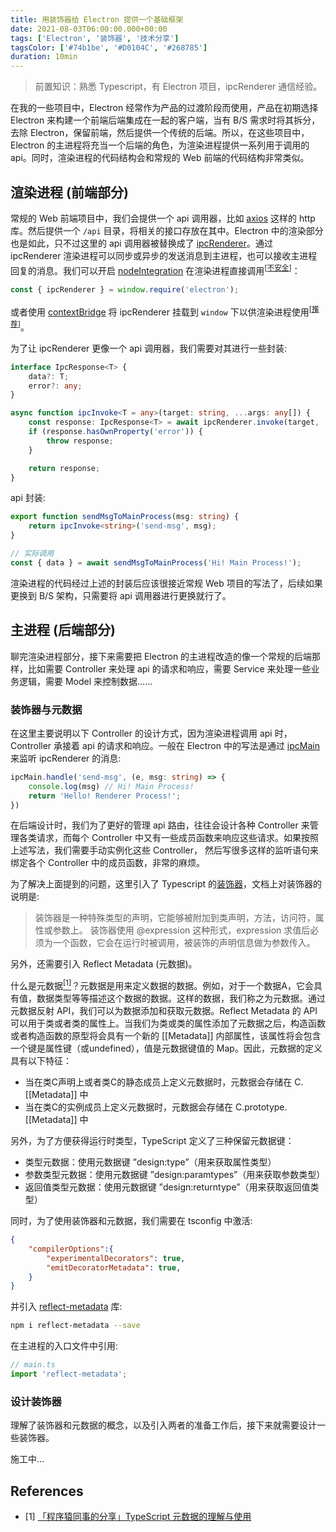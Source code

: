 ```yaml
---
title: 用装饰器给 Electron 提供一个基础框架
date: 2021-08-03T06:00:00.000+00:00
tags: ['Electron', '装饰器', '技术分享']
tagsColor: ['#74b1be', '#D0104C', '#268785']
duration: 10min
---
```


<blockquote>
前置知识：熟悉 Typescript，有 Electron 项目，ipcRenderer 通信经验。
</blockquote>

在我的一些项目中，Electron 经常作为产品的过渡阶段而使用，产品在初期选择 Electron 来构建一个前端后端集成在一起的客户端，当有 B/S 需求时将其拆分，去除 Electron，保留前端，然后提供一个传统的后端。所以，在这些项目中，Electron 的主进程将充当一个后端的角色，为渲染进程提供一系列用于调用的 api。同时，渲染进程的代码结构会和常规的 Web 前端的代码结构非常类似。

## 渲染进程 (前端部分)

常规的 Web 前端项目中，我们会提供一个 api 调用器，比如 [axios](https://axios-http.com/) 这样的 http 库。然后提供一个 `/api` 目录，将相关的接口存放在其中。Electron 中的渲染部分也是如此，只不过这里的 api 调用器被替换成了 [ipcRenderer](https://www.electronjs.org/docs/api/ipc-renderer)。通过 ipcRenderer 渲染进程可以同步或异步的发送消息到主进程，也可以接收主进程回复的消息。我们可以开启 [nodeIntegration](https://www.electronjs.org/docs/latest/api/browser-window#new-browserwindowoptions) 在渲染进程直接调用<sup>[[不安全](https://www.electronjs.org/docs/latest/tutorial/security/#2-do-not-enable-nodejs-integration-for-remote-content)]</sup>：
```ts
const { ipcRenderer } = window.require('electron');
```
或者使用 [contextBridge](https://www.electronjs.org/docs/latest/tutorial/context-isolation) 将 ipcRenderer 挂载到 `window` 下以供渲染进程使用<sup>[[推荐](https://www.electronjs.org/docs/latest/tutorial/context-isolation)]</sup>。

为了让 ipcRenderer 更像一个 api 调用器，我们需要对其进行一些封装:
```ts
interface IpcResponse<T> {
    data?: T;
    error?: any;
}

async function ipcInvoke<T = any>(target: string, ...args: any[]) {
    const response: IpcResponse<T> = await ipcRenderer.invoke(target, ...args);
    if (response.hasOwnProperty('error')) {
        throw response;
    }

    return response;
}
```
api 封装:
```ts
export function sendMsgToMainProcess(msg: string) {
    return ipcInvoke<string>('send-msg', msg);
}

// 实际调用
const { data } = await sendMsgToMainProcess('Hi! Main Process!');
```

渲染进程的代码经过上述的封装后应该很接近常规 Web 项目的写法了，后续如果更换到 B/S 架构，只需要将 api 调用器进行更换就行了。

## 主进程 (后端部分)

聊完渲染进程部分，接下来需要把 Electron 的主进程改造的像一个常规的后端那样，比如需要 Controller 来处理 api 的请求和响应，需要 Service 来处理一些业务逻辑，需要 Model 来控制数据......

### 装饰器与元数据

在这里主要说明以下 Controller 的设计方式，因为渲染进程调用 api 时，Controller 承接着 api 的请求和响应。一般在 Electron 中的写法是通过 [ipcMain](https://www.electronjs.org/docs/api/ipc-main) 来监听 ipcRenderer 的消息:
```ts
ipcMain.handle('send-msg', (e, msg: string) => {
    console.log(msg) // Hi! Main Process!
    return 'Hello! Renderer Process!';
})
```

在后端设计时，我们为了更好的管理 api 路由，往往会设计各种 Controller 来管理各类请求，而每个 Controller 中又有一些成员函数来响应这些请求。如果按照上述写法，我们需要手动实例化这些 Controller， 然后写很多这样的监听语句来绑定各个 Controller 中的成员函数，非常的麻烦。

为了解决上面提到的问题，这里引入了 Typescript 的[装饰器](https://www.typescriptlang.org/docs/handbook/decorators.html)，文档上对装饰器的说明是:
<blockquote>
装饰器是一种特殊类型的声明，它能够被附加到类声明，方法，访问符，属性或参数上。 装饰器使用 @expression 这种形式，expression 求值后必须为一个函数，它会在运行时被调用，被装饰的声明信息做为参数传入。
</blockquote>

另外，还需要引入 Reflect Metadata (元数据)。

什么是元数据[<sup>[1]</sup>](#refer-1)？元数据是用来定义数据的数据。例如，对于一个数据A，它会具有值，数据类型等等描述这个数据的数据。这样的数据，我们称之为元数据。通过元数据反射 API，我们可以为数据添加和获取元数据。Reflect Metadata 的 API 可以用于类或者类的属性上。当我们为类或类的属性添加了元数据之后，构造函数或者构造函数的原型将会具有一个新的 [[Metadata]] 内部属性，该属性将会包含一个键是属性键（或undefined），值是元数据键值的 Map。因此，元数据的定义具有以下特征：
- 当在类C声明上或者类C的静态成员上定义元数据时，元数据会存储在 C.[[Metadata]] 中
- 当在类C的实例成员上定义元数据时，元数据会存储在 C.prototype.[[Metadata]] 中
  
另外，为了方便获得运行时类型，TypeScript 定义了三种保留元数据键：

- 类型元数据：使用元数据键 ”design:type”（用来获取属性类型）
- 参数类型元数据：使用元数据键 ”design:paramtypes”（用来获取参数类型）
- 返回值类型元数据：使用元数据键 ”design:returntype”（用来获取返回值类型）

同时，为了使用装饰器和元数据，我们需要在 tsconfig 中激活:
```json
{
    "compilerOptions":{
        "experimentalDecorators": true,
        "emitDecoratorMetadata": true,
    }
}
```
并引入 [reflect-metadata](https://github.com/rbuckton/reflect-metadata) 库:
```bash
npm i reflect-metadata --save
```
在主进程的入口文件中引用:
```ts
// main.ts
import 'reflect-metadata';
```

### 设计装饰器

理解了装饰器和元数据的概念，以及引入两者的准备工作后，接下来就需要设计一些装饰器。

施工中...

## References

<div id="refer-1">

- [1] [「程序猿同事的分享」TypeScript 元数据的理解与使用](https://zhuanlan.zhihu.com/p/166362122)

</div>
